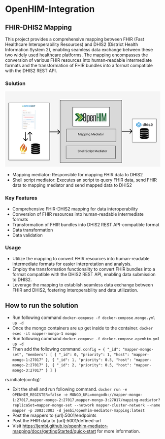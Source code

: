 # OpenHIM-Integration

## FHIR-DHIS2 Mapping
This project provides a comprehensive mapping between FHIR (Fast Healthcare Interoperability Resources) and DHIS2 (District Health Information System 2), enabling seamless data exchange between these two widely used healthcare platforms. The mapping encompasses the conversion of various FHIR resources into human-readable intermediate formats and the transformation of FHIR bundles into a format compatible with the DHIS2 REST API.

### Solution
![Solution](static/solution.PNG)
* Mapping mediator: Responsible for mapping FHIR data to DHIS2
* Shell script mediator: Executes an script to query FHIR data, send FHIR data to mapping mediator and send mapped data to DHIS2

### Key Features
* Comprehensive FHIR-DHIS2 mapping for data interoperability
* Conversion of FHIR resources into human-readable intermediate formats
* Transformation of FHIR bundles into DHIS2 REST API-compatible format
* Data transformation 
* Data validation

### Usage
* Utilize the mapping to convert FHIR resources into human-readable intermediate formats for easier interpretation and analysis.
* Employ the transformation functionality to convert FHIR bundles into a format compatible with the DHIS2 REST API, enabling data submission to DHIS2.
* Leverage the mapping to establish seamless data exchange between FHIR and DHIS2, fostering interoperability and data utilization.

## How to run the solution
* Run following command
`docker-compose -f docker-compose.mongo.yml up -d`
* Once the mongo containers are up get inside to the container.
`docker exec -it mapper-mongo-1 mongo`
* Run following command
`docker-compose -f docker-compose.openhim.yml up -d`
* Then add the following command.
`config = {
  "_id": "mapper-mongo-set",
  "members": [
    {
      "_id": 0,
      "priority": 1,
      "host": "mapper-mongo-1:27017"
    },
    {
      "_id": 1,
      "priority": 0.5,
      "host": "mapper-mongo-2:27017"
    },
    {
      "_id": 2,
      "priority": 0.5,
      "host": "mapper-mongo-3:27017"
    }
  ]
}`

rs.initiate(config)`
* Exit the shell and run following command.
`docker run -e OPENHIM_REGISTER=false -e MONGO_URL=mongodb://mapper-mongo-1:27017,mapper-mongo-2:27017,mapper-mongo-3:27017/mapping-mediator?replicaSet=mapper-mongo-set --network mapper-cluster-network --name mapper -p 3003:3003 -d jembi/openhim-mediator-mapping:latest`
* Post the mappers to {url}:5001/endpoints
* Post the FHIR data to {url}:5001/defined-url
* Visit https://jembi.github.io/openhim-mediator-mapping/docs/gettingStarted/quick-start for more information.